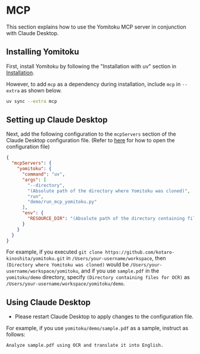 # MCP

This section explains how to use the Yomitoku MCP server in conjunction with Claude Desktop.

## Installing Yomitoku

First, install Yomitoku by following the "Installation with uv" section in [Installation](installation.en.md).

However, to add `mcp` as a dependency during installation, include `mcp` in `--extra` as shown below.

```bash
uv sync --extra mcp
```

## Setting up Claude Desktop

Next, add the following configuration to the `mcpServers` section of the Claude Desktop configuration file. (Refer to [here](https://modelcontextprotocol.io/quickstart/user) for how to open the configuration file)

```json
{
  "mcpServers": {
    "yomitoku": {
      "command": "uv",
      "args": [
        "--directory",
        "(Absolute path of the directory where Yomitoku was cloned)",
        "run",
        "demo/run_mcp_yomitoku.py"
      ],
      "env": {
        "RESOURCE_DIR": "(Absolute path of the directory containing files for OCR)"
      }
    }
  }
}
```

For example, if you executed `git clone https://github.com/kotaro-kinoshita/yomitoku.git` in `/Users/your-username/workspace`, then `(Directory where Yomitoku was cloned)` would be `/Users/your-username/workspace/yomitoku`, and if you use `sample.pdf` in the `yomitoku/demo` directory, specify `(Directory containing files for OCR)` as `/Users/your-username/workspace/yomitoku/demo`.

## Using Claude Desktop

* Please restart Claude Desktop to apply changes to the configuration file.

For example, if you use `yomitoku/demo/sample.pdf` as a sample, instruct as follows:

```txt
Analyze sample.pdf using OCR and translate it into English.
```
